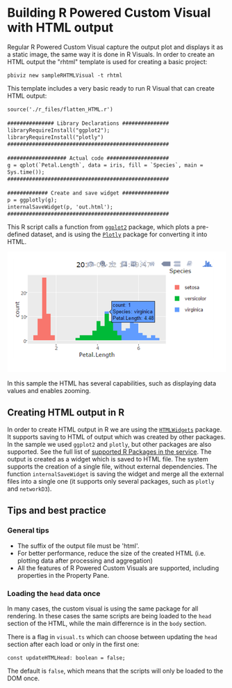 # Building R Powered Custom Visual with HTML output
Regular R Powered Custom Visual capture the output plot and displays it as a static image, the same way it is done in R Visuals.
In order to create an HTML output the "rhtml" template is used for creating a basic project:

```
pbiviz new sampleRHTMLVisual -t rhtml
```
This template includes a very basic ready to run R Visual that can create HTML output:

```
source('./r_files/flatten_HTML.r')

############### Library Declarations ###############
libraryRequireInstall("ggplot2");
libraryRequireInstall("plotly")
####################################################

################### Actual code ####################
g = qplot(`Petal.Length`, data = iris, fill = `Species`, main = Sys.time());
####################################################

############# Create and save widget ###############
p = ggplotly(g);
internalSaveWidget(p, 'out.html');
####################################################
```

This R script calls a function from [`ggplot2`](http://ggplot2.org/) package, which plots a pre-defined dataset, and is using the [`Plotly`](https://plot.ly/) package for converting it into HTML.

![Basic HTML Plot Script Result](images/BasicHTMLPlot.png)

In this sample the HTML has several capabilities, such as displaying data values and enables zooming.

## Creating HTML output in R
In order to create HTML output in R we are using the [`HTMLWidgets`](http://www.htmlwidgets.org/) package. It supports saving to HTML of output which was created by other packages. In the sample we used `ggplot2` and `plotly`, but other packages are also supported. See the full list of [supported R Packages in the service](https://powerbi.microsoft.com/en-us/documentation/powerbi-service-r-packages-support/).
The output is created as a widget which is saved to HTML file. The system supports the creation of a single file, without external dependencies. The function `internalSaveWidget` is saving the widget and merge all the external files into a single one (it supports only several packages, such as `plotly` and `networkD3`).

## Tips and best practice
### General tips
- The suffix of the output file must be 'html'.
- For better performance, reduce the size of the created HTML (i.e. plotting data after processing and aggregation) 
- All the features of R Powered Custom Visuals are supported, including properties in the Property Pane.

### Loading the `head` data once
In many cases, the custom visual is using the same package for all rendering. In these cases the same scripts are being loaded to the `head` section of the HTML, while the main differernce is in the `body` section.

There is a flag in `visual.ts` which can choose between updating the `head` section after each load or only in the first one:
```
const updateHTMLHead: boolean = false;
```
The default is `false`, which means that the scripts will only be loaded to the DOM once.
